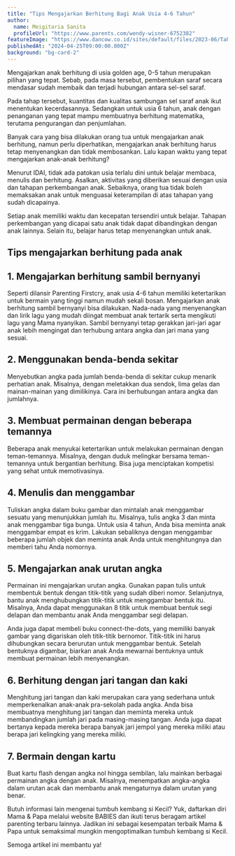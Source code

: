 ```yaml
---
title: "Tips Mengajarkan Berhitung Bagi Anak Usia 4-6 Tahun"
author:
  name: Meigitaria Sanita
  profileUrl: "https://www.parents.com/wendy-wisner-6752382"
featureImage: "https://www.dancow.co.id/sites/default/files/2023-06/Tahun Ajaran Baru%2C Ini Cara Mengajar Anak SD Kelas 1 Berhitung%21.jpg"
publishedAt: "2024-04-25T09:00:00.000Z"
background: "bg-card-2"
---
```


Mengajarkan anak berhitung di usia golden age, 0-5 tahun merupakan pilihan yang tepat. Sebab, pada masa tersebut, pembentukan saraf secara mendasar sudah membaik dan terjadi hubungan antara sel-sel saraf.

Pada tahap tersebut, kuantitas dan kualitas sambungan sel saraf anak ikut menentukan kecerdasannya. Sedangkan untuk usia 6 tahun, anak dengan penanganan yang tepat mampu membuatnya berhitung matematika, terutama pengurangan dan penjumlahan.

Banyak cara yang bisa dilakukan orang tua untuk mengajarkan anak berhitung, namun perlu diperhatikan, mengajarkan anak berhitung harus tetap menyenangkan dan tidak membosankan. Lalu kapan waktu yang tepat mengajarkan anak-anak berhitung?

Menurut IDAI, tidak ada patokan usia terlalu dini untuk belajar membaca, menulis dan berhitung. Asalkan, aktivitas yang diberikan sesuai dengan usia dan tahapan perkembangan anak. Sebaiknya, orang tua tidak boleh memaksakan anak untuk menguasai keterampilan di atas tahapan yang sudah dicapainya.

Setiap anak memiliki waktu dan kecepatan tersendiri untuk belajar. Tahapan perkembangan yang dicapai satu anak tidak dapat dibandingkan dengan anak lainnya. Selain itu, belajar harus tetap menyenangkan untuk anak.

## Tips mengajarkan berhitung pada anak

## 1. Mengajarkan berhitung sambil bernyanyi

Seperti dilansir Parenting Firstcry, anak usia 4-6 tahun memiliki ketertarikan untuk bermain yang tinggi namun mudah sekali bosan. Mengajarkan anak berhitung sambil bernyanyi bisa dilakukan. Nada-nada yang menyenangkan dan lirik lagu yang mudah diingat membuat anak tertarik serta mengikuti lagu yang Mama nyanyikan. Sambil bernyanyi tetap gerakkan jari-jari agar anak lebih mengingat dan terhubung antara angka dan jari mana yang sesuai.

## 2. Menggunakan benda-benda sekitar

Menyebutkan angka pada jumlah benda-benda di sekitar cukup menarik perhatian anak. Misalnya, dengan meletakkan dua sendok, lima gelas dan mainan-mainan yang dimilikinya. Cara ini berhubungan antara angka dan jumlahnya.

## 3. Membuat permainan dengan beberapa temannya

Beberapa anak menyukai ketertarikan untuk melakukan permainan dengan teman-temannya. Misalnya, dengan duduk melingkar bersama teman-temannya untuk bergantian berhitung. Bisa juga menciptakan kompetisi yang sehat untuk memotivasinya.

## 4. Menulis dan menggambar

Tuliskan angka dalam buku gambar dan mintalah anak menggambar sesuatu yang menunjukkan jumlah itu. Misalnya, tulis angka 3 dan minta anak menggambar tiga bunga. Untuk usia 4 tahun, Anda bisa meminta anak menggambar empat es krim. Lakukan sebaliknya dengan menggambar beberapa jumlah objek dan meminta anak Anda untuk menghitungnya dan memberi tahu Anda nomornya.

## 5. Mengajarkan anak urutan angka

Permainan ini mengajarkan urutan angka. Gunakan papan tulis untuk membentuk bentuk dengan titik-titik yang sudah diberi nomor. Selanjutnya, bantu anak menghubungkan titik-titik untuk menggambar bentuk itu. Misalnya, Anda dapat menggunakan 8 titik untuk membuat bentuk segi delapan dan membantu anak Anda menggambar segi delapan.

Anda juga dapat membeli buku connect-the-dots, yang memiliki banyak gambar yang digariskan oleh titik-titik bernomor. Titik-titik ini harus dihubungkan secara berurutan untuk menggambar bentuk. Setelah bentuknya digambar, biarkan anak Anda mewarnai bentuknya untuk membuat permainan lebih menyenangkan.

## 6. Berhitung dengan jari tangan dan kaki

Menghitung jari tangan dan kaki merupakan cara yang sederhana untuk memperkenalkan anak-anak pra-sekolah pada angka. Anda bisa membuatnya menghitung jari tangan dan meminta mereka untuk membandingkan jumlah jari pada masing-masing tangan. Anda juga dapat bertanya kepada mereka berapa banyak jari jempol yang mereka miliki atau berapa jari kelingking yang mereka miliki.

## 7. Bermain dengan kartu

Buat kartu flash dengan angka nol hingga sembilan, lalu mainkan berbagai permainan angka dengan anak. Misalnya, menempatkan angka-angka dalam urutan acak dan membantu anak mengaturnya dalam urutan yang benar.

Butuh informasi lain mengenai tumbuh kembang si Kecil? Yuk, daftarkan diri Mama & Papa melalui website BABIES dan ikuti terus beragam artikel parenting terbaru lainnya. Jadikan ini sebagai kesempatan terbaik Mama & Papa untuk semaksimal mungkin mengoptimalkan tumbuh kembang si Kecil.

Semoga artikel ini membantu ya!
